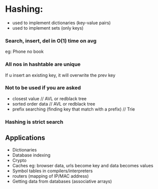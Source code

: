 # Hashing: 
- used to implement dictionaries (key-value pairs)
- used to implement sets (only keys)

### Search, insert, del in O(1) time on avg

eg: Phone no book

### All nos in hashtable are unique
If u insert an existing key, it will overwrite the prev key 

### Not to be used if you are asked 
- closest value // AVL or redblack tree
- sorted order data // AVL or redblack tree
- prefix searching (finding key that match with a prefix) // Trie

### Hashing is strict search 

## Applications
- Dictionaries
- Database indexing
- Crypto
- Caches eg: browser data, urls become key and data becomes values
- Symbol tables in compilers/interpreters
- routers (mapping of IP/MAC address)
- Getting data from databases (associative arrays)